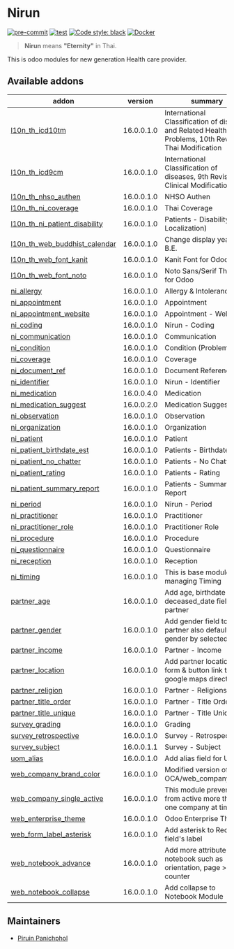 # Nirun
[![pre-commit](https://img.shields.io/badge/pre--commit-enabled-brightgreen?logo=pre-commit&logoColor=white)](https://github.com/pre-commit/pre-commit)
[![test](https://github.com/nirun-life/nirun/actions/workflows/test.yml/badge.svg?branch=16.0)](https://github.com/nirun-life/nirun/actions/workflows/test.yml)
[![Code style: black](https://img.shields.io/badge/code%20style-black-000000.svg)](https://github.com/psf/black)
[![Docker](https://img.shields.io/badge/Docker-2496ED?logo=docker&logoColor=fff)](https://hub.docker.com/r/nirun/nirun/)

> **Nirun** means **"Eternity"** in Thai.

This is odoo modules for new generation Health care provider.

[//]: # (addons)

Available addons
----------------
addon | version | summary
--- | --- | ---
[l10n_th_icd10tm](l10n_th_icd10tm/) | 16.0.0.1.0 | International Classification of diseases and Related Health Problems, 10th Revision, Thai Modification
[l10n_th_icd9cm](l10n_th_icd9cm/) | 16.0.0.1.0 | International Classification of diseases, 9th Revision, Clinical Modification
[l10n_th_nhso_authen](l10n_th_nhso_authen/) | 16.0.0.1.0 | NHSO Authen
[l10n_th_ni_coverage](l10n_th_ni_coverage/) | 16.0.0.1.0 | Thai Coverage
[l10n_th_ni_patient_disability](l10n_th_ni_patient_disability/) | 16.0.0.1.0 | Patients - Disability (Thai Localization)
[l10n_th_web_buddhist_calendar](l10n_th_web_buddhist_calendar/) | 16.0.0.1.0 | Change display years to B.E.
[l10n_th_web_font_kanit](l10n_th_web_font_kanit/) | 16.0.0.1.0 | Kanit Font for Odoo
[l10n_th_web_font_noto](l10n_th_web_font_noto/) | 16.0.0.1.0 | Noto Sans/Serif Thai Font for Odoo
[ni_allergy](ni_allergy/) | 16.0.0.1.0 | Allergy & Intolerance
[ni_appointment](ni_appointment/) | 16.0.0.1.0 | Appointment
[ni_appointment_website](ni_appointment_website/) | 16.0.0.1.0 | Appointment - Website
[ni_coding](ni_coding/) | 16.0.0.1.0 | Nirun - Coding
[ni_communication](ni_communication/) | 16.0.0.1.0 | Communication
[ni_condition](ni_condition/) | 16.0.0.1.0 | Condition (Problem)
[ni_coverage](ni_coverage/) | 16.0.0.1.0 | Coverage
[ni_document_ref](ni_document_ref/) | 16.0.0.1.0 | Document Reference
[ni_identifier](ni_identifier/) | 16.0.0.1.0 | Nirun - Identifier
[ni_medication](ni_medication/) | 16.0.0.4.0 | Medication
[ni_medication_suggest](ni_medication_suggest/) | 16.0.0.2.0 | Medication Suggestion
[ni_observation](ni_observation/) | 16.0.0.1.0 | Observation
[ni_organization](ni_organization/) | 16.0.0.1.0 | Organization
[ni_patient](ni_patient/) | 16.0.0.1.0 | Patient
[ni_patient_birthdate_est](ni_patient_birthdate_est/) | 16.0.0.1.0 | Patients - Birthdate Est.
[ni_patient_no_chatter](ni_patient_no_chatter/) | 16.0.0.1.0 | Patients - No Chatter
[ni_patient_rating](ni_patient_rating/) | 16.0.0.1.0 | Patients - Rating
[ni_patient_summary_report](ni_patient_summary_report/) | 16.0.0.1.0 | Patients - Summary Report
[ni_period](ni_period/) | 16.0.0.1.0 | Nirun - Period
[ni_practitioner](ni_practitioner/) | 16.0.0.1.0 | Practitioner
[ni_practitioner_role](ni_practitioner_role/) | 16.0.0.1.0 | Practitioner Role
[ni_procedure](ni_procedure/) | 16.0.0.1.0 | Procedure
[ni_questionnaire](ni_questionnaire/) | 16.0.0.1.0 | Questionnaire
[ni_reception](ni_reception/) | 16.0.0.1.0 | Reception
[ni_timing](ni_timing/) | 16.0.0.1.0 | This is base module for managing Timing
[partner_age](partner_age/) | 16.0.0.1.0 | Add age, birthdate and deceased_date fields for partner
[partner_gender](partner_gender/) | 16.0.0.1.0 | Add gender field to partner also default gender by selected title
[partner_income](partner_income/) | 16.0.0.1.0 | Partner - Income
[partner_location](partner_location/) | 16.0.0.1.0 | Add partner location on form & button link to google maps direction
[partner_religion](partner_religion/) | 16.0.0.1.0 | Partner - Religions
[partner_title_order](partner_title_order/) | 16.0.0.1.0 | Partner - Title Order
[partner_title_unique](partner_title_unique/) | 16.0.0.1.0 | Partner - Title Unique
[survey_grading](survey_grading/) | 16.0.0.1.0 | Grading
[survey_retrospective](survey_retrospective/) | 16.0.0.1.0 | Survey - Retrospective
[survey_subject](survey_subject/) | 16.0.0.1.1 | Survey - Subject
[uom_alias](uom_alias/) | 16.0.0.1.0 | Add alias field for UoM
[web_company_brand_color](web_company_brand_color/) | 16.0.0.1.0 | Modified version of OCA/web_company_color
[web_company_single_active](web_company_single_active/) | 16.0.0.1.0 | This module prevent user from active more than one company at time
[web_enterprise_theme](web_enterprise_theme/) | 16.0.0.1.0 | Odoo Enterprise Theme
[web_form_label_asterisk](web_form_label_asterisk/) | 16.0.0.1.0 | Add asterisk to Required field's label
[web_notebook_advance](web_notebook_advance/) | 16.0.0.1.0 | Add more attribute for notebook such as orientation, page > icon, counter
[web_notebook_collapse](web_notebook_collapse/) | 16.0.0.1.0 | Add collapse to Notebook Module

[//]: # (end addons)

## Maintainers

- [Piruin Panichphol](https://github.com/piruin)
